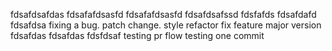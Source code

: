 fdsafdsafdas
fdsafafdsasfd
fdsafafdsasfd
fdsafdsafssd
fdsfafds
fdsafdafd
fdsafdsa
fixing a bug.
patch change.
style
refactor
fix
feature
major version
fdsafdas
fdsafdas
fdsfdsaf
testing pr flow
testing one commit
